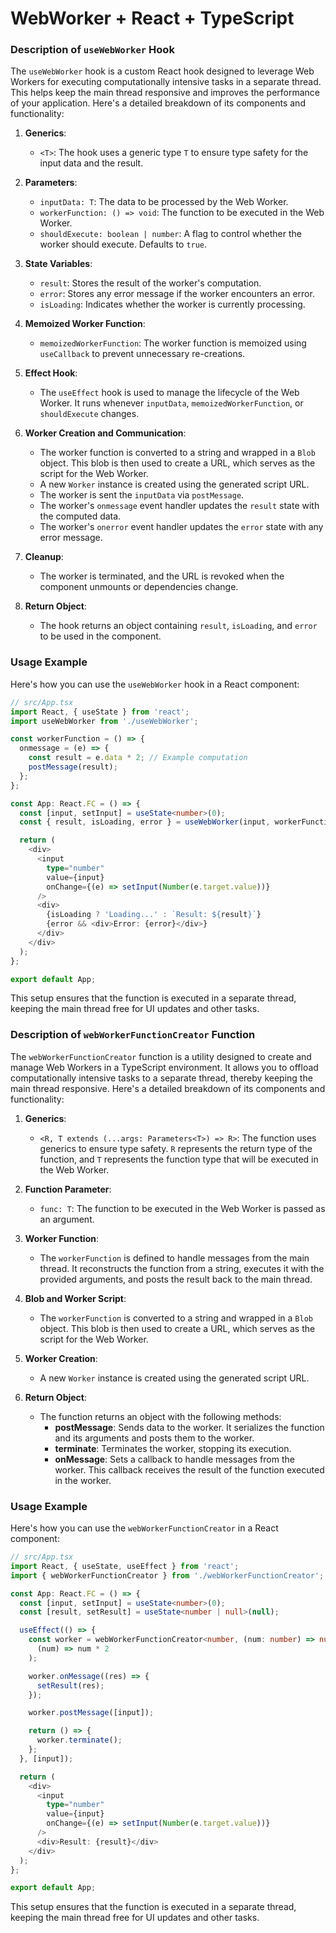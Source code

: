 # WebWorker + React + TypeScript

### Description of `useWebWorker` Hook

The `useWebWorker` hook is a custom React hook designed to leverage Web Workers for executing computationally intensive tasks in a separate thread. This helps keep the main thread responsive and improves the performance of your application. Here's a detailed breakdown of its components and functionality:

1. **Generics**:
   - `<T>`: The hook uses a generic type `T` to ensure type safety for the input data and the result.

2. **Parameters**:
   - `inputData: T`: The data to be processed by the Web Worker.
   - `workerFunction: () => void`: The function to be executed in the Web Worker.
   - `shouldExecute: boolean | number`: A flag to control whether the worker should execute. Defaults to `true`.

3. **State Variables**:
   - `result`: Stores the result of the worker's computation.
   - `error`: Stores any error message if the worker encounters an error.
   - `isLoading`: Indicates whether the worker is currently processing.

4. **Memoized Worker Function**:
   - `memoizedWorkerFunction`: The worker function is memoized using `useCallback` to prevent unnecessary re-creations.

5. **Effect Hook**:
   - The `useEffect` hook is used to manage the lifecycle of the Web Worker. It runs whenever `inputData`, `memoizedWorkerFunction`, or `shouldExecute` changes.

6. **Worker Creation and Communication**:
   - The worker function is converted to a string and wrapped in a `Blob` object. This blob is then used to create a URL, which serves as the script for the Web Worker.
   - A new `Worker` instance is created using the generated script URL.
   - The worker is sent the `inputData` via `postMessage`.
   - The worker's `onmessage` event handler updates the `result` state with the computed data.
   - The worker's `onerror` event handler updates the `error` state with any error message.

7. **Cleanup**:
   - The worker is terminated, and the URL is revoked when the component unmounts or dependencies change.

8. **Return Object**:
   - The hook returns an object containing `result`, `isLoading`, and `error` to be used in the component.

### Usage Example

Here's how you can use the `useWebWorker` hook in a React component:

```typescript
// src/App.tsx
import React, { useState } from 'react';
import useWebWorker from './useWebWorker';

const workerFunction = () => {
  onmessage = (e) => {
    const result = e.data * 2; // Example computation
    postMessage(result);
  };
};

const App: React.FC = () => {
  const [input, setInput] = useState<number>(0);
  const { result, isLoading, error } = useWebWorker(input, workerFunction);

  return (
    <div>
      <input
        type="number"
        value={input}
        onChange={(e) => setInput(Number(e.target.value))}
      />
      <div>
        {isLoading ? 'Loading...' : `Result: ${result}`}
        {error && <div>Error: {error}</div>}
      </div>
    </div>
  );
};

export default App;
```

This setup ensures that the function is executed in a separate thread, keeping the main thread free for UI updates and other tasks.


### Description of `webWorkerFunctionCreator` Function

The `webWorkerFunctionCreator` function is a utility designed to create and manage Web Workers in a TypeScript environment. It allows you to offload computationally intensive tasks to a separate thread, thereby keeping the main thread responsive. Here's a detailed breakdown of its components and functionality:

1. **Generics**:
   - `<R, T extends (...args: Parameters<T>) => R>`: The function uses generics to ensure type safety. `R` represents the return type of the function, and `T` represents the function type that will be executed in the Web Worker.

2. **Function Parameter**:
   - `func: T`: The function to be executed in the Web Worker is passed as an argument.

3. **Worker Function**:
   - The `workerFunction` is defined to handle messages from the main thread. It reconstructs the function from a string, executes it with the provided arguments, and posts the result back to the main thread.

4. **Blob and Worker Script**:
   - The `workerFunction` is converted to a string and wrapped in a `Blob` object. This blob is then used to create a URL, which serves as the script for the Web Worker.

5. **Worker Creation**:
   - A new `Worker` instance is created using the generated script URL.

6. **Return Object**:
   - The function returns an object with the following methods:
     - **postMessage**: Sends data to the worker. It serializes the function and its arguments and posts them to the worker.
     - **terminate**: Terminates the worker, stopping its execution.
     - **onMessage**: Sets a callback to handle messages from the worker. This callback receives the result of the function executed in the worker.

### Usage Example

Here's how you can use the `webWorkerFunctionCreator` in a React component:

```typescript
// src/App.tsx
import React, { useState, useEffect } from 'react';
import { webWorkerFunctionCreator } from './webWorkerFunctionCreator';

const App: React.FC = () => {
  const [input, setInput] = useState<number>(0);
  const [result, setResult] = useState<number | null>(null);

  useEffect(() => {
    const worker = webWorkerFunctionCreator<number, (num: number) => number>(
      (num) => num * 2
    );

    worker.onMessage((res) => {
      setResult(res);
    });

    worker.postMessage([input]);

    return () => {
      worker.terminate();
    };
  }, [input]);

  return (
    <div>
      <input
        type="number"
        value={input}
        onChange={(e) => setInput(Number(e.target.value))}
      />
      <div>Result: {result}</div>
    </div>
  );
};

export default App;
```

This setup ensures that the function is executed in a separate thread, keeping the main thread free for UI updates and other tasks.
